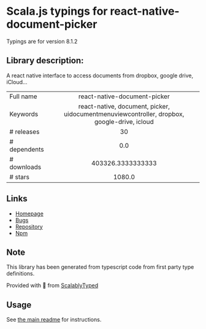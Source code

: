 
# Scala.js typings for react-native-document-picker

Typings are for version 8.1.2

## Library description:
A react native interface to access documents from dropbox, google drive, iCloud...

|                    |                 |
| ------------------ | :-------------: |
| Full name          | react-native-document-picker |
| Keywords           | react-native, document, picker, uidocumentmenuviewcontroller, dropbox, google-drive, icloud |
| # releases         | 30 |
| # dependents       | 0.0 |
| # downloads        | 403326.3333333333 |
| # stars            | 1080.0 |

## Links
- [Homepage](https://github.com/rnmods/react-native-document-picker#readme)
- [Bugs](https://github.com/rnmods/react-native-document-picker/issues)
- [Repository](https://github.com/rnmods/react-native-document-picker)
- [Npm](https://www.npmjs.com/package/react-native-document-picker)
    


## Note
This library has been generated from typescript code from first party type definitions.

Provided with :purple_heart: from [ScalablyTyped](https://github.com/oyvindberg/ScalablyTyped)

## Usage
See [the main readme](../../readme.md) for instructions.


